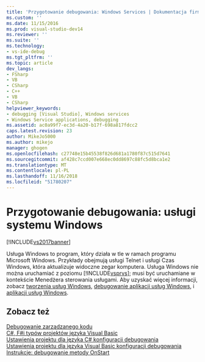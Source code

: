 ```yaml
---
title: 'Przygotowanie debugowania: Windows Services | Dokumentacja firmy Microsoft'
ms.custom: ''
ms.date: 11/15/2016
ms.prod: visual-studio-dev14
ms.reviewer: ''
ms.suite: ''
ms.technology:
- vs-ide-debug
ms.tgt_pltfrm: ''
ms.topic: article
dev_langs:
- FSharp
- VB
- CSharp
- C++
- VB
- CSharp
helpviewer_keywords:
- debugging [Visual Studio], Windows services
- Windows Service applications, debugging
ms.assetid: ac0a99f7-ec3d-4a20-b17f-698a817fdcc2
caps.latest.revision: 23
author: MikeJo5000
ms.author: mikejo
manager: ghogen
ms.openlocfilehash: c27748e15b45538f826d681a1780f87c515d7641
ms.sourcegitcommit: af428c7ccd007e668ec0dd8697c88fc5d8bca1e2
ms.translationtype: MT
ms.contentlocale: pl-PL
ms.lasthandoff: 11/16/2018
ms.locfileid: "51780207"
---
```

# <a name="debugging-preparation-windows-services"></a>Przygotowanie debugowania: usługi systemu Windows
[!INCLUDE[vs2017banner](../includes/vs2017banner.md)]

Usługa Windows to program, który działa w tle w ramach programu Microsoft Windows. Przykłady obejmują usługi Telnet i usługi Czas Windows, która aktualizuje widoczne zegar komputera. Usługa Windows nie można uruchamiać z poziomu [!INCLUDE[vsprvs](../includes/vsprvs-md.md)]; musi być uruchamiane w kontekście Menedżera sterowania usługami. Aby uzyskać więcej informacji, zobacz [tworzenia usług Windows](http://msdn.microsoft.com/library/0f5e2cbb-d95d-477c-b2b5-4b990e6b86ff), [debugowanie aplikacji usług Windows](http://msdn.microsoft.com/library/63ab0800-0f05-4f1e-88e6-94c73fd920a2), i [aplikacji usług Windows](http://msdn.microsoft.com/library/ba72d648-9553-4849-b829-069ad5ea014b).  
  
## <a name="see-also"></a>Zobacz też  
 [Debugowanie zarządzanego kodu](../debugger/debugging-managed-code.md)   
 [C#, F#i typów projektów języka Visual Basic](../debugger/debugging-preparation-csharp-f-hash-and-visual-basic-project-types.md)   
 [Ustawienia projektu dla języka C# konfiguracji debugowania](../debugger/project-settings-for-csharp-debug-configurations.md)   
 [Ustawienia projektu dla języka Visual Basic konfiguracji debugowania](../debugger/project-settings-for-a-visual-basic-debug-configuration.md)   
 [Instrukcje: debugowanie metody OnStart](../debugger/how-to-debug-the-onstart-method.md)



